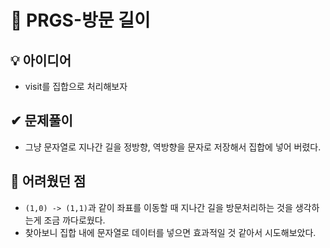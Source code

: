 # 🔎 PRGS-방문 길이
## 💡 아이디어
- visit를 집합으로 처리해보자
## ✔ 문제풀이
- 그냥 문자열로 지나간 길을 정방향, 역방향을 문자로 저장해서 집합에 넣어 버렸다.

## 🤕 어려웠던 점
- `(1,0) -> (1,1)`과 같이 좌표를 이동할 때 지나간 길을 방문처리하는 것을 생각하는게 조금 까다로웠다.
- 찾아보니 집합 내에 문자열로 데이터를 넣으면 효과적일 것 같아서 시도해보았다.